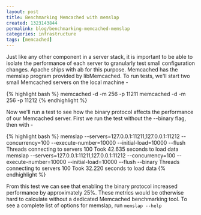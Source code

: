 ```yaml
---
layout: post
title: Benchmarking Memcached with memslap
created: 1323143844
permalink: blog/benchmarking-memcached-memslap
categories: infrastructure
tags: [memcached]
---
```

Just like any other component in a server stack, it is important to be able to isolate the performance of each server to granularly test small configuration changes. Apache ships with ab for this purpose. Memcached has the memslap program provided by libMemcached. To run tests, we'll start two small Memcached servers on the local machine -

{% highlight bash %}
memcached -d -m 256 -p 11211
memcached -d -m 256 -p 11212
{% endhighlight %}

Now we'll run a test to see how the binary protocol affects the performance of our Memcached server. First we run the test without the --binary flag, then with -

{% highlight bash %}
memslap --servers=127.0.0.1:11211,127.0.0.1:11212 --concurrency=100 --execute-number=10000 --initial-load=10000 --flush
    Threads connecting to servers 100
    Took 42.635 seconds to load data
memslap --servers=127.0.0.1:11211,127.0.0.1:11212 --concurrency=100 --execute-number=10000 --initial-load=10000 --flush --binary
    Threads connecting to servers 100
    Took 32.220 seconds to load data
{% endhighlight %}

From this test we can see that enabling the binary protocol increased performance by approximately 25%. These metrics would be otherwise hard to calculate without a dedicated Memcached benchmarking tool. To see a complete list of options for memslap, run
`memslap --help`
